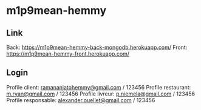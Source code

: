 # m1p9mean-hemmy

## Link
  Back: https://m1p9mean-hemmy-back-mongodb.herokuapp.com/
  Front: https://m1p9mean-hemmy-front.herokuapp.com/

## Login
  Profile client: ramananjatohemmy@gmail.com / 123456
  Profile restaurant:  m.ryan@gmail.com / 123456
  Profile livreur:  p.niemela@gmail.com / 123456
  Profile responsable:  alexander.ouellet@gmail.com / 123456